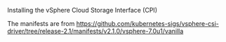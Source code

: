 Installing the vSphere Cloud Storage Interface (CPI)

The manifests are from https://github.com/kubernetes-sigs/vsphere-csi-driver/tree/release-2.1/manifests/v2.1.0/vsphere-7.0u1/vanilla